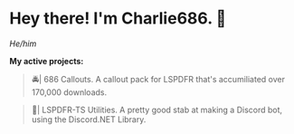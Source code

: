# Hey there! I'm Charlie686. 💃
_He/him_

**My active projects:** 
> 🚔| 686 Callouts.
A callout pack for LSPDFR that's accumiliated over 170,000 downloads.

> 🤖| LSPDFR-TS Utilities.
A pretty good stab at making a Discord bot, using the Discord.NET Library. 


